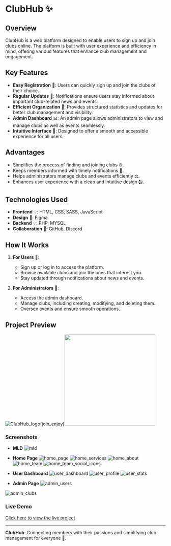 # ClubHub ✨

## Overview
ClubHub is a web platform designed to enable users to sign up and join clubs online. The platform is built with user experience and efficiency in mind, offering various features that enhance club management and engagement.

## Key Features
- **Easy Registration** 🔑: Users can quickly sign up and join the clubs of their choice.
- **Regular Updates** 💬: Notifications ensure users stay informed about important club-related news and events.
- **Efficient Organization** 🔧: Provides structured statistics and updates for better club management and visibility.
- **Admin Dashboard** 📊: An admin page allows administrators to view and manage clubs as well as events seamlessly.
- **Intuitive Interface** 🔄: Designed to offer a smooth and accessible experience for all users.

## Advantages
- Simplifies the process of finding and joining clubs 🌐.
- Keeps members informed with timely notifications 🔔.
- Helps administrators manage clubs and events efficiently ⚖️.
- Enhances user experience with a clean and intuitive design 🕼.

## Technologies Used
- **Frontend** 💡: HTML, CSS, SASS, JavaScript
- **Design** 🎨: Figma
- **Backend** 💡: PHP, MYSQL
- **Collaboration** 🔗: GitHub, Discord

## How It Works
1. **For Users** 👤:
   - Sign up or log in to access the platform.
   - Browse available clubs and join the ones that interest you.
   - Stay updated through notifications about news and events.

2. **For Administrators** 👷:
   - Access the admin dashboard.
   - Manage clubs, including creating, modifying, and deleting them.
   - Oversee events and ensure smooth operations.

## Project Preview
![ClubHub_logo(join_enjoy)](https://github.com/user-attachments/assets/fd5f02c7-9158-4c95-ae7c-10145bfc6ee0)<img src="https://github.com/user-attachments/assets/54ce9c75-cd16-43e9-92e3-31e16230f0ef" height="285px" >



### Screenshots
- **MLD**
  ![mld](https://github.com/user-attachments/assets/d795d624-8466-439e-823a-2deccad3d591)

- **Home Page**
![home_page](https://github.com/user-attachments/assets/23a72ee3-2e80-40b9-b5e0-3ce6edd3f645)
![home_services](https://github.com/user-attachments/assets/9c2775ad-0456-4697-a801-d19bf788b7fc)
![home_about](https://github.com/user-attachments/assets/bba5d947-6477-42ab-a91f-8c96c6b169f9)
![home_team](https://github.com/user-attachments/assets/fae658a2-a725-4694-8df4-aaf27cc17fa5)
![home_team_social_icons](https://github.com/user-attachments/assets/0d135645-950a-49e9-b29b-566721bf273f)

  
- **User Dashboard**
![user_dashboard](https://github.com/user-attachments/assets/db894280-7812-4cf6-aea2-41c9aa593599)
![user_profile](https://github.com/user-attachments/assets/90abb691-884b-47c2-be02-fa02f21d7625)
![user_stats](https://github.com/user-attachments/assets/0c1edae6-ffef-4f48-88c2-90ac4ff3e029)


- **Admin Page**
![admin_users](https://github.com/user-attachments/assets/a727a84f-3f3f-4817-8fb8-9fb4ddc7474f)

![admin_clubs](https://github.com/user-attachments/assets/c92a2e0d-793f-4b6f-96e8-f05495c1e9cd)


### Live Demo
[Click here to view the live project](https://mohammedmehdio.github.io/ClubHub/)

---
**ClubHub**: Connecting members with their passions and simplifying club management for everyone 🌟.

